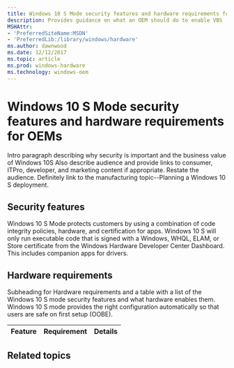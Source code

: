 ```yaml
---
title: Windows 10 S Mode security features and hardware requirements for OEMs
description: Provides guidance on what an OEM should do to enable VBS
MSHAttr:
- 'PreferredSiteName:MSDN'
- 'PreferredLib:/library/windows/hardware'
ms.author: dawnwood
ms.date: 12/12/2017
ms.topic: article
ms.prod: windows-hardware
ms.technology: windows-oem
---
```


# Windows 10 S Mode security features and hardware requirements for OEMs
Intro paragraph describing why security is important and the business value of Windows 10S
Also describe audience and provide links to consumer, ITPro, developer, and marketing content if appropriate. Restate the audience. Definitely link to the manufacturing topic--Planning a Windows 10 S deployment.

## Security features 
Windows 10 S Mode protects customers by using a combination of code integrity policies,  hardware, and certification for apps. Windows 10 S will only run executable code that is signed with a Windows, WHQL, ELAM, or Store certificate from the Windows Hardware Developer Center Dashboard. This includes companion apps for drivers.


## Hardware requirements
Subheading for Hardware requirements and a table with a list of the Windows 10 S mode security features and what hardware enables them. Windows 10 S mode provides the right configuration automatically so that users are safe on first setup (OOBE).

| Feature | Requirement | Details |
|---------|------------|----------|

## Related topics

